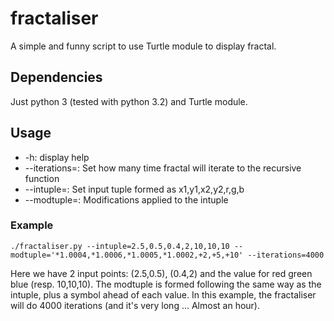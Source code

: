 fractaliser
===========

A simple and funny script to use Turtle module to display fractal.

Dependencies
------------

Just python 3 (tested with python 3.2) and Turtle module.

Usage
-----

 * -h: display help
 * --iterations=<int>: Set how many time fractal will iterate to the recursive function
 * --intuple=<tuple>: Set input tuple formed as x1,y1,x2,y2,r,g,b
 * --modtuple=<tuple>: Modifications applied to the intuple

### Example

	./fractaliser.py --intuple=2.5,0.5,0.4,2,10,10,10 --modtuple='*1.0004,*1.0006,*1.0005,*1.0002,+2,+5,+10' --iterations=4000

Here we have 2 input points: (2.5,0.5), (0.4,2) and the value for red green blue (resp. 10,10,10).
The modtuple is formed following the same way as the intuple, plus a symbol ahead of each value.
In this example, the fractaliser will do 4000 iterations (and it's very long ... Almost an hour).

